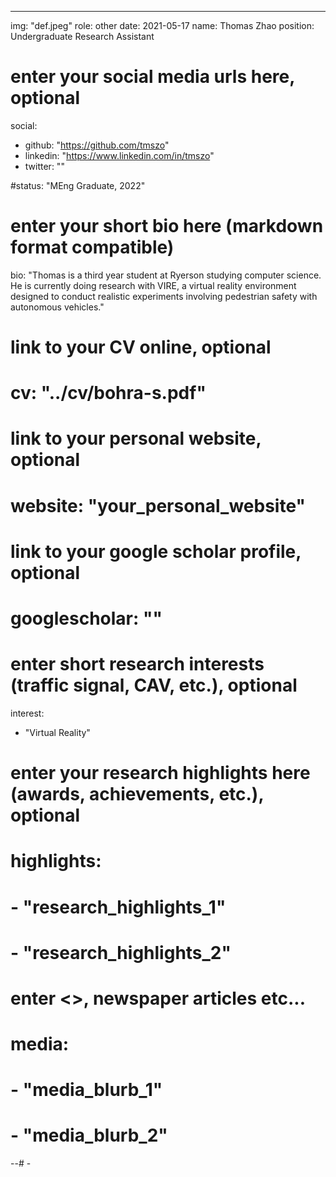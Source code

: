 ---
img: "def.jpeg"
role: other
date: 2021-05-17
name: Thomas Zhao
position: Undergraduate Research Assistant

# enter your social media urls here, optional
social:
  - github: "https://github.com/tmszo"
  - linkedin: "https://www.linkedin.com/in/tmszo"
  - twitter: ""

#status: "MEng Graduate, 2022"

# enter your short bio here (markdown format compatible)
bio: "Thomas is a third year student at Ryerson studying computer science. He is currently doing research with VIRE, a virtual reality environment designed to conduct realistic experiments involving pedestrian safety with autonomous vehicles."


# link to your CV online, optional
# cv: "../cv/bohra-s.pdf"

# link to your personal website, optional
# website: "your_personal_website"

# link to your google scholar profile, optional
# googlescholar: ""

# enter short research interests (traffic signal, CAV, etc.), optional
interest:
  - "Virtual Reality"


# enter your research highlights here (awards, achievements, etc.), optional
# highlights:
  # - "research_highlights_1"
  # - "research_highlights_2"

# enter <<media headlines>>, newspaper articles etc...
# media:
  # - "media_blurb_1"
  # - "media_blurb_2"
--# -
